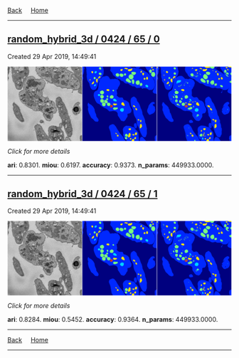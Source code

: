 
[Back](..)&nbsp;&nbsp;&nbsp;&nbsp;&nbsp;[Home](https://leapmanlab.github.io/snapshots)

---

<div class="summary"><a href="0"><h2>random_hybrid_3d / 0424 / 65 / 0</h2></a><p>Created 29 Apr 2019, 14:49:41
</p><a href="0"><img src="0/media/summary.png" align="center"></a><p>
<i>Click for more details</i>
</p></div>

**ari**: 0.8301. **miou**: 0.6197. **accuracy**: 0.9373. **n_params**: 449933.0000. 

---

<div class="summary"><a href="1"><h2>random_hybrid_3d / 0424 / 65 / 1</h2></a><p>Created 29 Apr 2019, 14:49:41
</p><a href="1"><img src="1/media/summary.png" align="center"></a><p>
<i>Click for more details</i>
</p></div>

**ari**: 0.8284. **miou**: 0.5452. **accuracy**: 0.9364. **n_params**: 449933.0000. 

---

[Back](..)&nbsp;&nbsp;&nbsp;&nbsp;&nbsp;[Home](https://leapmanlab.github.io/snapshots)

---